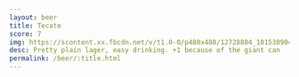 ```yaml
---
layout: beer
title: Tecate
score: 7
img: https://scontent.xx.fbcdn.net/v/t1.0-0/p480x480/12728804_10153890415018745_4089268131902727213_n.jpg?oh=892a2b8cf4c0f042a43de6712d26d6aa&oe=58774DF4
desc: Pretty plain lager, easy drinking. +1 because of the giant can
permalink: /beer/:title.html
---
```

